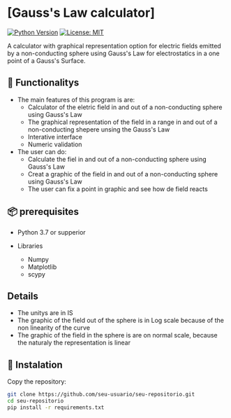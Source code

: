 # [Gauss's Law calculator]

[![Python Version](https://img.shields.io/badge/python-3.7%2B-blue)](https://www.python.org/)
[![License: MIT](https://img.shields.io/badge/License-MIT-yellow.svg)](https://opensource.org/licenses/MIT)

A calculator with graphical representation option for electric fields emitted by a non-conducting sphere using Gauss's Law for electrostatics in a one point of a Gauss's Surface.

## 🚀 Functionalitys

- The main features of this program is are: 
    - Calculator of the eletric field in and out of a non-conducting sphere using Gauss's Law 
    - The graphical representation of the field in a range in and out of a non-conducting shepere unsing the Gauss's Law 
    - Interative interface
    - Numeric validation
- The user can do:
    - Calculate the fiel in and out of a non-conducting sphere using Gauss's Law
    - Creat a graphic of the field in and out of a non-conducting sphere using Gauss's Law 
    - The user can fix a point in graphic and see how de field reacts 

## 📦 prerequisites

- Python 3.7 or supperior

- Libraries
    - Numpy 
    - Matplotlib
    - scypy
    
## Details
- The unitys are in IS
- The graphic of the field out of the sphere is in Log scale because of the non linearity of the curve
- The graphic of the field in the sphere is are on normal scale, because the naturaly the representation is linear


## 🔧 Instalation

Copy the repository:
```bash
git clone https://github.com/seu-usuario/seu-repositorio.git
cd seu-repositorio
pip install -r requirements.txt
